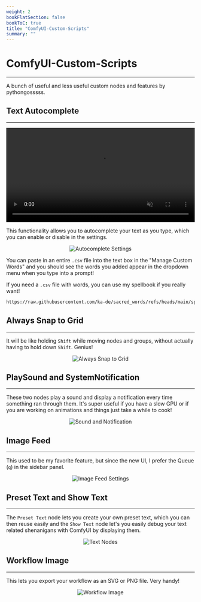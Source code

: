 ```yaml
---
weight: 2
bookFlatSection: false
bookToC: true
title: "ComfyUI-Custom-Scripts"
summary: ""
---
```


<!--markdownlint-disable MD025 MD033 MD038 -->

# ComfyUI-Custom-Scripts

---

A bunch of useful and less useful custom nodes and features by pythongosssss.

## Text Autocomplete

---


<div style="text-align: center;">
    <video style="width: 100%;" autoplay loop muted playsinline>
        <source src="https://huggingface.co/k4d3/yiff_toolkit6/resolve/main/static/comfyui/custom_scripts_completion.mp4" type="video/mp4">
        Your browser does not support the video tag.
    </video>
</div>

This functionality allows you to autocomplete your text as you type, which you can enable or disable in the settings.

<div style="text-align: center;">

![Autocomplete Settings](/images/comfyui/autocomplete_settings.png)

</div>

You can paste in an entire `.csv` file into the text box in the "Manage Custom Words" and you should see the words you added appear in the dropdown menu when you type into a prompt!

If you need a `.csv` file with words, you can use my spellbook if you really want!

```bash
https://raw.githubusercontent.com/ka-de/sacred_words/refs/heads/main/spellbook.csv
```

## Always Snap to Grid

---

It will be like holding `Shift` while moving nodes and groups, without actually having to hold down `Shift`. Genius!

<div style="text-align: center;">

![Always Snap to Grid](/images/comfyui/always_snap_to_grid.png)

</div>

## PlaySound and SystemNotification

---

These two nodes play a sound and display a notification every time something ran through them. It's super useful if you have a slow GPU or if you are working on animations and things just take a while to cook!

<div style="text-align: center;">

![Sound and Notification](/images/comfyui/sound_and_notification.png)

</div>

## Image Feed

---

This used to be my favorite feature, but since the new UI, I prefer the Queue (`q`) in the sidebar panel.

<div style="text-align: center;">

![Image Feed Settings](/images/comfyui/imagefeed_settings.png)

</div>

## Preset Text and Show Text

---

The `Preset Text` node lets you create your own preset text, which you can then reuse easily and the `Show Text` node let's you easily debug your text related shenanigans with ComfyUI by displaying them.

<div style="text-align: center;">

![Text Nodes](/images/comfyui/text_nodes.png)

</div>

## Workflow Image

---

This lets you export your workflow as an SVG or PNG file. Very handy!

<div style="text-align: center;">

![Workflow Image](/images/comfyui/workflow_image.png)

</div>

